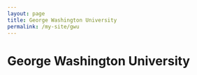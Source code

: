 ```yaml
---
layout: page
title: George Washington University
permalink: /my-site/gwu
---
```

# George Washington University

